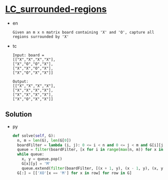 # [LC_surrounded-regions](https://leetcode.com/problems/surrounded-regions)

* en

  ```en
  Given an m x n matrix board containing 'X' and 'O', capture all regions surrounded by 'X'
  ```

* tc

  ```tc
  Input: board =
  [["X","X","X","X"],
  ["X","O","O","X"],
  ["X","X","O","X"],
  ["X","O","X","X"]]

  Output:
  [["X","X","X","X"],
  ["X","X","X","X"],
  ["X","X","X","X"],
  ["X","O","X","X"]]
  ```

## Solution

* py

  ```py
  def solve(self, G):
    n, m = len(G), len(G[0])
    boardFilter = lambda (i, j): 0 <= i < n and 0 <= j < m and G[i][j] == 'O'
    queue = filter(boardFilter, [x for i in range(max(n, m)) for x in ((i, 0), (i, m - 1), (0, i), (n - 1, i))])
    while queue:
      x, y = queue.pop()
      G[x][y] = 'M'
      queue.extend(filter(boardFilter, [(x + 1, y), (x - 1, y), (x, y + 1), (x, y - 1)]))
    G[:] = [['XO'[x == 'M'] for x in row] for row in G]
  ```
